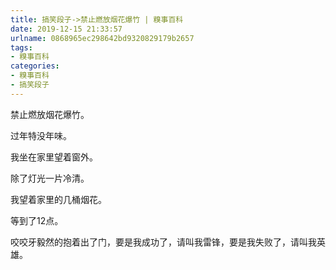 ```yaml
---
title: 搞笑段子->禁止燃放烟花爆竹 | 糗事百科
date: 2019-12-15 21:33:57
urlname: 0868965ec298642bd9320829179b2657
tags: 
- 糗事百科
categories:
- 糗事百科
- 搞笑段子
---
```

禁止燃放烟花爆竹。

过年特没年味。

我坐在家里望着窗外。

除了灯光一片冷清。

我望着家里的几桶烟花。

等到了12点。

咬咬牙毅然的抱着出了门，要是我成功了，请叫我雷锋，要是我失败了，请叫我英雄。


